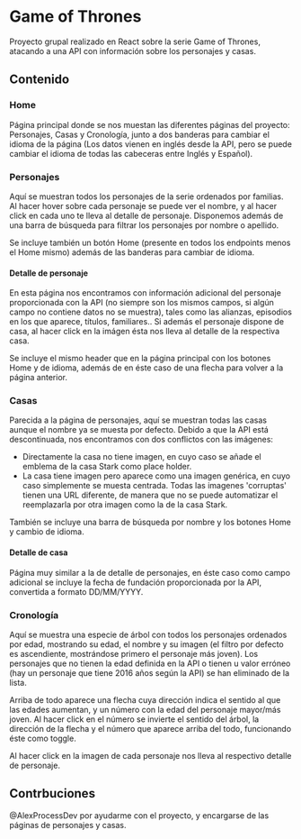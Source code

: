 # Game of Thrones

Proyecto grupal realizado en React sobre la serie Game of Thrones, atacando a una API con información sobre los personajes y casas.

## Contenido

### Home

Página principal donde se nos muestan las diferentes páginas del proyecto: Personajes, Casas y Cronología, junto a dos banderas para cambiar el idioma de la página (Los datos vienen en inglés desde la API, pero se puede cambiar el idioma de todas las cabeceras entre Inglés y Español).


### Personajes

Aquí se muestran todos los personajes de la serie ordenados por familias.
Al hacer hover sobre cada personaje se puede ver el nombre, y al hacer click en cada uno te lleva al detalle de personaje. Disponemos además de una barra de búsqueda para filtrar los personajes por nombre o apellido.

Se incluye también un botón Home (presente en todos los endpoints menos el Home mismo) además de las banderas para cambiar de idioma.


#### Detalle de personaje

En esta página nos encontramos con información adicional del personaje proporcionada con la API (no siempre son los mismos campos, si algún campo no contiene datos no se muestra), tales como las alianzas, episodios en los que aparece, títulos, familiares.. Si además el personaje dispone de casa, al hacer click en la imágen ésta nos lleva al detalle de la respectiva casa.

Se incluye el mismo header que en la página principal con los botones Home y de idioma, además de en éste caso de una flecha para volver a la página anterior.



### Casas

Parecida a la página de personajes, aquí se muestran todas las casas aunque el nombre ya se muesta por defecto. Debido a que la API está descontinuada, nos encontramos con dos conflictos con las imágenes:

- Directamente la casa no tiene imagen, en cuyo caso se añade el emblema de la casa Stark como place holder.
- La casa tiene imagen pero aparece como una imagen genérica, en cuyo caso simplemente se muesta centrada. Todas las imagenes 'corruptas' tienen una URL diferente, de manera que no se puede automatizar el reemplazarla por otra imagen como la de la casa Stark.

También se incluye una barra de búsqueda por nombre y los botones Home y cambio de idioma.

#### Detalle de casa

Página muy similar a la de detalle de personajes, en éste caso como campo adicional se incluye la fecha de fundación proporcionada por la API, convertida a formato DD/MM/YYYY.

### Cronología

Aquí se muestra una especie de árbol con todos los personajes ordenados por edad, mostrando su edad, el nombre y su imagen (el filtro por defecto es ascendiente, mostrándose primero el personaje más joven). Los personajes que no tienen la edad definida en la API o tienen u valor erróneo (hay un personaje que tiene 2016 años según la API) se han eliminado de la lista.

Arriba de todo aparece una flecha cuya dirección indica el sentido al que las edades aumentan, y un número con la edad del personaje mayor/más joven. Al hacer click en el número se invierte el sentido del árbol, la dirección de la flecha y el número que aparece arriba del todo, funcionando éste como toggle.

Al hacer click en la imagen de cada personaje nos lleva al respectivo detalle de personaje.


## Contrbuciones

@AlexProcessDev por ayudarme con el proyecto, y encargarse de las páginas de personajes y casas.
